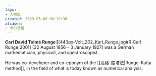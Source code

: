 ```yaml
---
tags:
- 人物志
created: 2023-05-06 08:19:36
aliases:
- 卡尔龙格
---
```


**Carl David Tolmé Runge**![[440px-Voit_202_Karl_Runge.jpg#R|Carl Runge|200]] (30 August 1856 – 3 January 1927) was a German mathematician, physicist, and spectroscopist.

He was co-developer and co-eponym of the [[龙格-库塔法|Runge–Kutta method]], in the field of what is today known as numerical analysis.

